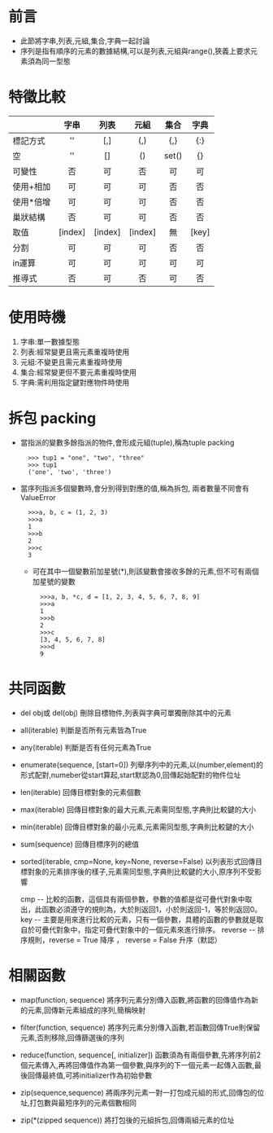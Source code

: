 # 前言

* 此節將字串,列表,元組,集合,字典一起討論
* 序列是指有順序的元素的數據結構,可以是列表,元組與range(),狹義上要求元素須為同一型態

# 特徵比較

|	 |字串	|列表	|元組	|集合	|字典
|----|:----:	|:---:	|:----:	|:----:	|:----:
標記方式	|''		|[,]	|(,)	|{,}	|{:}
空			|''		|[]		|()		|set()	|{}
可變性		|否		|可		|否		|可		|可
使用+相加	|可		|可		|可		|否		|否
使用*倍增	|可		|可		|可		|否		|否
巢狀結構	|否		|可		|可		|否		|否
取值		|[index]|[index]|[index]|無		|[key]
分割		|可		|可		|可		|否		|否
in運算		|可		|可		|可		|可		|可		
推導式		|否		|可		|否		|可		|否

# 使用時機

1. 字串:單一數據型態
2. 列表:經常變更且需元素重複時使用
3. 元組:不變更且需元素重複時使用
4. 集合:經常變更但不要元素重複時使用
5. 字典:需利用指定鍵對應物件時使用
	
# 拆包	packing

* 當指派的變數多餘指派的物件,會形成元組(tuple),稱為tuple packing

		>>> tup1 = "one", "two", "three"
		>>> tup1
		('one', 'two', 'three')

* 當序列指派多個變數時,會分別得到對應的值,稱為拆包, 兩者數量不同會有ValueError
	
		>>>a, b, c = (1, 2, 3)
		>>>a
		1
		>>>b
		2
		>>>c
		3
	
	* 可在其中一個變數前加星號(*),則該變數會接收多餘的元素,但不可有兩個加星號的變數
	
	
			>>>a, b, *c, d = [1, 2, 3, 4, 5, 6, 7, 8, 9]	
			>>>a
			1
			>>>b
			2
			>>>c
			[3, 4, 5, 6, 7, 8]
			>>>d
			9


# 共同函數

* del obj或	del(obj)				刪除目標物件,列表與字典可單獨刪除其中的元素

* all(iterable)						判斷是否所有元素皆為True

* any(iterable)						判斷是否有任何元素為True

* enumerate(sequence, [start=0])	列舉序列中的元素,以(number,element)的形式配對,numeber從start算起,start默認為0,回傳起始配對的物件位址

* len(iterable)						回傳目標對象的元素個數

* max(iterable)						回傳目標對象的最大元素,元素需同型態,字典則比較鍵的大小

* min(iterable)						回傳目標對象的最小元素,元素需同型態,字典則比較鍵的大小

* sum(sequence)						回傳目標序列的總值

* sorted(iterable, cmp=None, key=None, reverse=False)	以列表形式回傳目標對象的元素排序後的樣子,元素需同型態,字典則比較鍵的大小,原序列不受影響

	cmp -- 比較的函數，這個具有兩個參數，參數的值都是從可疊代對象中取出，此函數必須遵守的規則為，大於則返回1，小於則返回-1，等於則返回0。
	key -- 主要是用來進行比較的元素，只有一個參數，具體的函數的參數就是取自於可疊代對象中，指定可疊代對象中的一個元素來進行排序。
	reverse -- 排序規則，reverse = True 降序 ， reverse = False 升序（默認）

# 相關函數

* map(function, sequence)			將序列元素分別傳入函數,將函數的回傳值作為新的元素,回傳新元素組成的序列,簡稱映射

* filter(function, sequence)		將序列元素分別傳入函數,若函數回傳True則保留元素,否則移除,回傳篩選後的序列			

* reduce(function, sequence[, initializer])		函數須為有兩個參數,先將序列前2個元素傳入,再將回傳值作為第一個參數,與序列的下一個元素一起傳入函數,最後回傳最終值,可將initializer作為初始參數

* zip(sequence,sequence)			將兩序列元素一對一打包成元組的形式,回傳包的位址,打包數與最短序列的元素個數相同

* zip(*(zipped sequence))				將打包後的元組拆包,回傳兩組元素的位址




